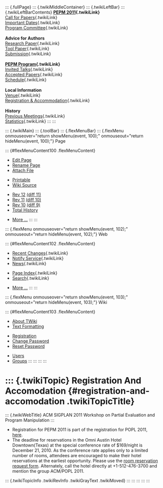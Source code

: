 ::: {.fullPage}
::: {.twikiMiddleContainer}
::: {.twikiLeftBar}
::: {.twikiLeftBarContents}
**[PEPM 2011](WebHome){.twikiLink}**\
[Call for Papers](CallForPapers){.twikiLink}\
[Important Dates](ImportantDates){.twikiLink}\
[Program Committee](ProgramCommittee){.twikiLink}\
\
**Advice for Authors**\
[Research Paper](ResearchPaperAdvice){.twikiLink}\
[Tool Paper](ToolPaperAdvice){.twikiLink}\
[Submission](PaperSubmission){.twikiLink}\
\
**[PEPM Program](Program){.twikiLink}**\
[Invited Talks](InvitedTalks){.twikiLink}\
[Accepted Papers](AcceptedPapers){.twikiLink}\
[Schedule](Program){.twikiLink}\
\
**Local Information**\
[Venue](WorkshopVenue){.twikiLink}\
[Registration & Accommodation](RegistrationAndAccomodation){.twikiLink}\
\
**History**\
[Previous Meetings](PreviousMeetings){.twikiLink}\
[Statistics](HistoricalStatistics){.twikiLink}
:::
:::

::: {.twikiMain}
::: {.toolBar}
::: {.flexMenuBar}
::: {.flexMenu onmouseover="return showMenu(event, 100);" onmouseout="return hideMenu(event, 100);"}
Page

::: {#flexMenuContent100 .flexMenuContent}
-   [Edit
    Page](http://www.program-transformation.org/edit/PEPM11/RegistrationAndAccomodation?t=1536827667)
-   [Rename
    Page](http://www.program-transformation.org/rename/PEPM11/RegistrationAndAccomodation)
-   [Attach
    File](http://www.program-transformation.org/attach/PEPM11/RegistrationAndAccomodation)

<!-- -->

-   [Printable](http://www.program-transformation.org/view/PEPM11/RegistrationAndAccomodation?skin=print.pattern)
-   [Wiki
    Source](http://www.program-transformation.org/view/PEPM11/RegistrationAndAccomodation?skin=text&raw=on&contenttype=text/plain)

<!-- -->

-   [Rev
    12](http://www.program-transformation.org/view/PEPM11/RegistrationAndAccomodation?rev=1.12)
    [(diff 11)](http://www.program-transformation.org/rdiff/PEPM11/RegistrationAndAccomodation?rev1=1.12&rev2=1.11)
-   [Rev
    11](http://www.program-transformation.org/view/PEPM11/RegistrationAndAccomodation?rev=1.11)
    [(diff 10)](http://www.program-transformation.org/rdiff/PEPM11/RegistrationAndAccomodation?rev1=1.11&rev2=1.10)
-   [Rev
    10](http://www.program-transformation.org/view/PEPM11/RegistrationAndAccomodation?rev=1.10)
    [(diff 9)](http://www.program-transformation.org/rdiff/PEPM11/RegistrationAndAccomodation?rev1=1.10&rev2=1.9)
-   [Total
    History](http://www.program-transformation.org/rdiff/PEPM11/RegistrationAndAccomodation)

<!-- -->

-   [More
    \...](http://www.program-transformation.org/oops/PEPM11/RegistrationAndAccomodation?template=oopsmore&param1=1.12&param2=1.12)
:::
:::

::: {.flexMenu onmouseover="return showMenu(event, 102);" onmouseout="return hideMenu(event, 102);"}
Web

::: {#flexMenuContent102 .flexMenuContent}
-   [Recent Changes](WebChanges){.twikiLink}
-   [Notify Service](WebNotify){.twikiLink}
-   [News](WebNews){.twikiLink}

<!-- -->

-   [Page Index](WebIndex){.twikiLink}
-   [Search](WebSearch){.twikiLink}

<!-- -->

-   [More
    \...](http://www.program-transformation.org/oops/PEPM11/RegistrationAndAccomodation?template=oopsmore&param1=1.12&param2=1.12)
:::
:::

::: {.flexMenu onmouseover="return showMenu(event, 103);" onmouseout="return hideMenu(event, 103);"}
Wiki

::: {#flexMenuContent103 .flexMenuContent}
-   [About
    TWiki](http://www.program-transformation.org/view/TWiki/WebHome)
-   [Text
    Formatting](http://www.program-transformation.org/view/TWiki/TextFormattingRules)

<!-- -->

-   [Registration](http://www.program-transformation.org/view/TWiki/TWikiRegistration)
-   [Change
    Password](http://www.program-transformation.org/view/TWiki/ChangePassword)
-   [Reset
    Password](http://www.program-transformation.org/view/TWiki/ResetPassword)

<!-- -->

-   [Users](http://www.program-transformation.org/view/Main/TWikiUsers)
-   [Groups](http://www.program-transformation.org/view/Main/TWikiGroups)
:::
:::
:::
:::

::: {.twikiTopic}
Registration And Accomodation {#registration-and-accomodation .twikiTopicTitle}
=============================

::: {.twikiWebTitle}
ACM SIGPLAN 2011 Workshop on Partial Evaluation and Program Manipulation
:::

-   Registration for PEPM 2011 is part of the registration for POPL
    2011, [here](https://regmaster3.com/2011conf/POPL11/register.php).
-   The deadline for reservations in the Omni Austin Hotel
    Downtown(Texas) at the special conference rate of \$169/night is
    December 21, 2010. As the conference rate applies only to a limited
    number of rooms, attendees are encouraged to make their hotel
    reservations at the earliest opportunity. Please use the [room
    reservation request
    form](http://www.omnihotels.com/FindAHotel/AustinDowntown/MeetingFacilities/ACMPOPL2011.aspx).
    Alternately, call the hotel directly at +1-512-476-3700 and mention
    the group ACM/POPL 2011.

::: {.twikiTopicInfo .twikiRevInfo .twikiGrayText .twikiMoved}
:::
:::
:::
:::
:::
